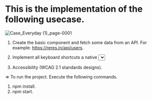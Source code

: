 # This is the implementation of the following usecase. 

![Case_Everyday (1)_page-0001](https://github.com/zulfiqar313/case_everyday/assets/69974518/6dfe66a6-9e67-4450-a3ee-9fe140e93784)

1) Create the basic component and fetch some data from an API. For example: https://reres.in/api/users.

2) Implement all keyboard shortcuts a native <select> support. (Only implemented in the file: src\components\selectedStateComponent\index.js).

3) Accessibility (WCAG 2.1 standards designs).


=> To run the project. Execute the following commands. 

1) npm install.
2) npm start.

